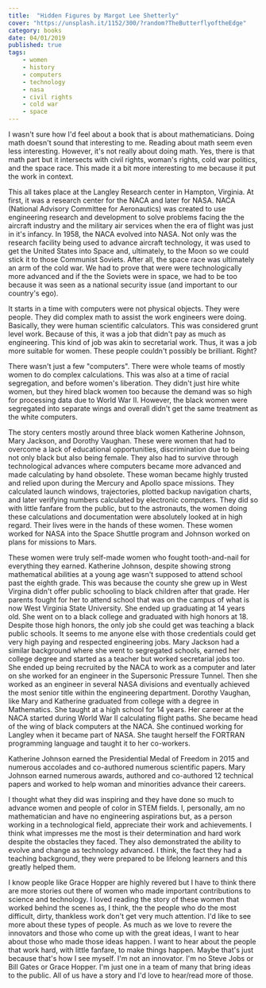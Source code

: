 ```yaml
---
title:  "Hidden Figures by Margot Lee Shetterly"
cover: "https://unsplash.it/1152/300/?random?TheButterflyoftheEdge"
category: books
date: 04/01/2019
published: true
tags:
    - women
    - history
    - computers
    - technology
    - nasa
    - civil rights
    - cold war
    - space
---
```


I wasn't sure how I'd feel about a book that is about mathematicians. Doing math doesn't sound that interesting to me. Reading about math seem even less interesting. However, it's not really about doing math. Yes, there is that math part but it intersects with civil rights, woman's rights, cold war politics, and the space race. This made it a bit more interesting to me because it put the work in context.

This all takes place at the Langley Research center in Hampton, Virginia. At first, it was a research center for the NACA and later for NASA. NACA (National Advisory Committee for Aeronautics) was created to use engineering research and development to solve problems facing the the aircraft industry and the military air services when the era of flight was just in it's infancy. In 1958, the NACA evolved into NASA. Not only was the research facility being used to advance aircraft technology, it was used to get the United States into Space and, ultimately, to the Moon so we could stick it to those Communist Soviets. After all, the space race was ultimately an arm of the cold war. We had to prove that were were technologically more advanced and if the the Soviets were in space, we had to be too because it was seen as a national security issue (and important to our country's ego). 

It starts in a time with computers were not physical objects. They were people. They did complex math to assist the work engineers were doing. Basically, they were human scientific calculators. This was considered grunt level work. Because of this, it was a job that didn't pay as much as engineering. This kind of job was akin to secretarial work. Thus, it was a job more suitable for women. These people couldn't possibly be brilliant. Right?

There wasn't just a few "computers". There were whole teams of mostly women to do complex calculations. This was also at a time of racial segregation, and before women's liberation. They didn't just hire white women, but they hired black women too because the demand was so high for processing data due to World War II. However, the black women were segregated into separate wings and overall didn't get the same treatment as the white computers. 

The story centers mostly around three black women Katherine Johnson, Mary Jackson, and Dorothy Vaughan. These were women that had to overcome a lack of educational opportunities, discrimination due to being not only black but also being female. They also had to survive through technological advances where computers became more advanced and made calculating by hand obsolete. These woman became highly trusted and relied upon during the Mercury and Apollo space missions. They calculated launch windows, trajectories, plotted backup navigation charts, and later verifying numbers calculated by electronic computers. They did so with little fanfare from the public, but to the astronauts, the women doing these calculations and documentation were absolutely looked at in high regard. Their lives were in the hands of these women. These women worked for NASA into the Space Shuttle program and Johnson worked on plans for missions to Mars. 

These women were truly self-made women who fought tooth-and-nail for everything they earned. Katherine Johnson, despite showing strong mathematical abilities at a young age wasn't supposed to attend school past the eighth grade. This was because the county she grew up in West Virgina didn't offer public schooling to black children after that grade. Her parents fought for her to attend school that was on the campus of what is now West Virginia State University. She ended up graduating at 14 years old. She went on to a black college and graduated with high honors at 18. Despite those high honors, the only job she could get was teaching a black public schools. It seems to me anyone else with those credentials could get very high paying and respected engineering jobs. Mary Jackson had a similar background where she went to segregated schools, earned her college degree and started as a teacher but worked secretarial jobs too. She ended up being recruited by the NACA to work as a computer and later on she worked for an engineer in the Supersonic Pressure Tunnel. Then she worked as an engineer in several NASA divisions and eventually achieved the most senior title within the engineering department. Dorothy Vaughan, like Mary and Katherine graduated from college with a degree in Mathematics. She taught at a high school for 14 years. Her career at the NACA started during World War II calculating flight paths. She became head of the wing of black computers at the NACA. She continued working for Langley when it became part of NASA. She taught herself the FORTRAN programming language and taught it to her co-workers.

Katherine Johnson earned the Presidential Medal of Freedom in 2015 and numerous accolades and co-authored numerous scientific papers. Mary Johnson earned numerous awards, authored and co-authored 12 technical papers and worked to help woman and minorities advance their careers.

I thought what they did was inspiring and they have done so much to advance women and people of color in STEM fields. I, personally, am no mathematician and have no engineering aspirations but, as a person working in a technological field, appreciate their work and achievements. I think what impresses me the most is their determination and hard work despite the obstacles they faced. They also demonstrated the ability to evolve and change as technology advanced. I think, the fact they had a teaching background, they were prepared to be lifelong learners and this greatly helped them. 

I know people like Grace Hopper are highly revered but I have to think there are more stories out there of women who made important contributions to science and technology. I loved reading the story of these women that worked behind the scenes as, I think, the the people who do the most difficult, dirty, thankless work don't get very much attention. I'd like to see more about these types of people. As much as we love to revere the innovators and those who come up with the great ideas, I want to hear about those who made those ideas happen. I want to hear about the people that work hard, with little fanfare, to make things happen. Maybe that's just because that's how I see myself. I'm not an innovator. I'm no Steve Jobs or Bill Gates or Grace Hopper. I'm just one in a team of many that bring ideas to the public. All of us have a story and I'd love to hear/read more of those. 
